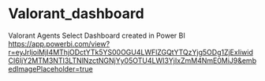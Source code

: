 # Valorant_dashboard
Valorant Agents Select Dashboard created in Power BI
https://app.powerbi.com/view?r=eyJrIjoiMjI4MThjODctYTk5YS00OGU4LWFlZGQtYTQzYjg5ODg1ZjExIiwidCI6IjY2MTM3NTI3LTNlNzctNGNjYy05OTU4LWI3YjIxZmM4NmE0MiJ9&embedImagePlaceholder=true
